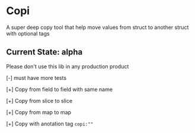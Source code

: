 
# Copi
A super deep copy tool that help move values from struct to another struct with optional tags

## Current State: alpha
Please don't use this lib in any production product

[-] must have more tests

[+] Copy from field to field with same name

[+] Copy from slice to slice

[+] Copy from map to map

[+] Copy with anotation tag `copi:""`

